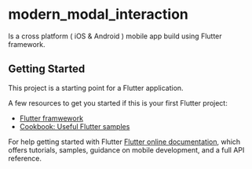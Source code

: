 # modern_modal_interaction

Is a cross platform ( iOS & Android ) mobile app build using Flutter framework. 

## Getting Started

This project is a starting point for a Flutter application.

A few resources to get you started if this is your first Flutter project:

- [Flutter framwework](https://flutter.dev)
- [Cookbook: Useful Flutter samples](https://flutter.dev)

For help getting started with Flutter
[Flutter online documentation](https://flutter.dev/docs), which offers tutorials, 
samples, guidance on mobile development, and a full API reference.